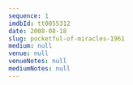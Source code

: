 ```yaml
---
sequence: 1
imdbId: tt0055312
date: 2008-08-18
slug: pocketful-of-miracles-1961
medium: null
venue: null
venueNotes: null
mediumNotes: null
---
```


